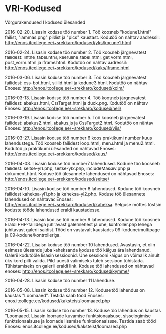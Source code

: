 # VRI-Kodused
Võrgurakendused I kodused ülesanded

2016-02-20. Lisasin koduse töö number 1. Töö koosneb "kodune1.html" failist, "lammas.png" pildist ja "pics" kaustast. Kodutöö on nähtav aadressil: http://enos.itcollege.ee/~srekkaro/kodused/yks/kodune1.html

2016-02-24. Lisasin koduse töö number 2. Töö koosneb järgnevatest failidest: lihtne_tabel.html, keeruline_tabel.html, get_vorm.html, post_vorm.html ja iframe.html. Kodutöö on nähtav aadressil: http://enos.itcollege.ee/~srekkaro/kodused/kaks/iframe.html

2016-03-06. Lisasin koduse töö number 3. Töö koosneb järgnevatest failidest: css-bot.html, stiilid.html ja kodune3.html. Kodutöö on nähtav Enoses: http://enos.itcollege.ee/~srekkaro/kodused/kolm/

2016-03-13. Lisasin koduse töö number 4. Töö koosneb järgnevatest failidest: abakus.html, CssTarget.html ja duck.png. Kodutöö on nähtav Enoses: http://enos.itcollege.ee/~srekkaro/kodused/neli/

2016-03-19. Lisasin koduse töö number 5. Töö koosneb järgnevatest failidest: abakus2.html, abakus.js ja CssTarget2.html. Kodutöö on nähtav Enoses: http://enos.itcollege.ee/~srekkaro/kodused/viis/

2016-03-27. Lisasin koduse töö number 6 koos praktikumi number kuus lahendustega. Töö koosneb failidest loop.html, menu.html ja menu2.html. Kodutöö ja praktikumi ülesanded on nähtavad Enoses: http://enos.itcollege.ee/~srekkaro/kodused/kuus/ 

2016-04-03. Lisasin koduse töö number7 lahendused. Kodune töö koosneb failidest: seitse-yl1.php, seitse-yl2.php, includeMassiiv.php ja dokument.html. Koduse töö ülesannete lahendused on nähtavad Enoses: http://enos.itcollege.ee/~srekkaro/kodused/seitse/

2016-04-10. Lisasin koduse töö number 8 lahendused. Kodune töö koosneb failidest kaheksa-yl1.php ja kaheksa-yl2.php. Koduse töö ülesannete lahendused on nähtavad Enoses: http://enos.itcollege.ee/~srekkaro/kodused/kaheksa.
Selguse mõttes tõstsin koduste tööde lahendused eraldi kaustadesse.

2016-04-13. Lisasin koduse töö number 9 lahendused. Kodune töö koosneb Eraldi PHP-failidega juhitavast galeriilehest ja ühe, kontroller.php lehega juhitavast galerii saidist. Tööd on vastavalt kaustades 09-kodune/multipage ja 09-kodune/kontrolleriga.

2016-04-22. Lisaisn koduse töö number 10 lahendused. Avastasin, et olin esimese ülesande juba kaheksanda koduse töö käigus ära lahendanud. Galerii kodutööle lisasin sessioonid. Ühe sessiooni käigus on võimalik ainult üks kord pilti valida. Pildi uuesti valimiseks tuleb sessioon tühistada. Tühistamiseks on galeriil eraldi link. Koduse töö lahendused on nähtavad enoses: http://enos.itcollege.ee/~srekkaro/kodused/kymme/

2016-04-28. Lisasin koduse töö number 11 lahenduse.

2016-05-08. Lisasin koduse töö number 12. Koduse töö lahendus on kaustas "Loomaaed". Testida saab tööd Enoses: enos.itcollege.ee/kodused/kaksteist/loomaaed.php

2016-05-15. Lisasin koduse töö number 13. Koduse töö lahendus on kaustas "Loomaaed. Lisasin loomade kuvamise funktsionaalsuse, sisselogimise funktsionaalsuse ja loomade lisamise funktsionaalsuse. Testida saab tööd Enoses:
enos.itcollege.ee/kodused/kaksteist/loomaaed.php 
